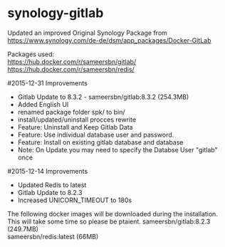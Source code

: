 # synology-gitlab
Updated an improved Original Synology Package from https://www.synology.com/de-de/dsm/app_packages/Docker-GitLab

Packages used:  
https://hub.docker.com/r/sameersbn/gitlab/  
https://hub.docker.com/r/sameersbn/redis/  

#2015-12-31
Improvements
- Gitlab Update to 8.3.2 - sameersbn/gitlab:8.3.2 (254.3MB)  
- Added English UI
- renamed package folder spk/ to bin/
- install/updated/uninstall procces rewrite
- Feature: Uninstall and Keep Gitlab Data
- Feature: Use individual database user and password. 
- Feature: Install on existing gitlab database and database
- Note: On Update you may need to specify the Databse User "gitlab" once


#2015-12-14
Improvements
- Updated Redis to latest
- Gitlab Update to 8.2.3
- Increased UNICORN_TIMEOUT to 180s

The following docker images will be downloaded during the installation. This will take some time so please be ptaient.
sameersbn/gitlab:8.2.3 (249.7MB)  
sameersbn/redis:latest (66MB)
